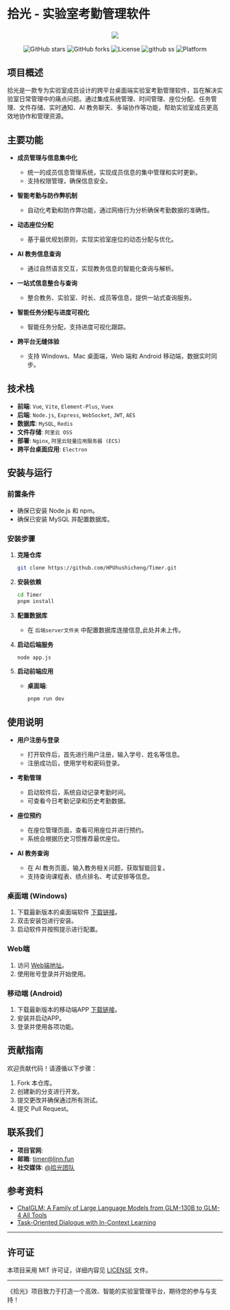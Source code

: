 
# 拾光 - 实验室考勤管理软件
<div align="center">
  <h3>
  <img src="https://readme-typing-svg.herokuapp.com/?lines= 拾光 - 实验室考勤管理软件！唯有热爱,可抵岁月漫长！&center=true&size=19"><br/>
</h3>


![GitHub stars](https://img.shields.io/github/stars/HPUhushicheng/Timer-Plus?color=fa6470&style=flat)
![GitHub forks](https://img.shields.io/github/forks/HPUhushicheng/Timer-Plus?style=flat)
![License](https://img.shields.io/badge/License-MIT-yellowgreen)
![github ss](https://img.shields.io/badge/拾光-实验室考勤-da282a)
![Platform](https://img.shields.io/badge/Platform-Windows%20%7C%20Mac%20%7C%20Web-blueviolet)

</div>

## 项目概述

拾光是一款专为实验室成员设计的跨平台桌面端实验室考勤管理软件，旨在解决实验室日常管理中的痛点问题。通过集成系统管理、时间管理、座位分配、任务管理、文件存储、实时通知、AI 教务聊天、多端协作等功能，帮助实验室成员更高效地协作和管理资源。

## 主要功能

- **成员管理与信息集中化**
  - 统一的成员信息管理系统，实现成员信息的集中管理和实时更新。
  - 支持权限管理，确保信息安全。

- **智能考勤与防作弊机制**
  - 自动化考勤和防作弊功能，通过网络行为分析确保考勤数据的准确性。

- **动态座位分配**
  - 基于最优规划原则，实现实验室座位的动态分配与优化。

- **AI 教务信息查询**
  - 通过自然语言交互，实现教务信息的智能化查询与解析。

- **一站式信息整合与查询**
  - 整合教务、实验室、时长、成员等信息，提供一站式查询服务。

- **智能任务分配与进度可视化**
  - 智能任务分配，支持进度可视化跟踪。

- **跨平台无缝体验**
  - 支持 Windows、Mac 桌面端，Web 端和 Android 移动端，数据实时同步。

## 技术栈

- **前端**: `Vue`, `Vite`, `Element-Plus`, `Vuex`
- **后端**: `Node.js`, `Express`, `WebSocket`, `JWT`, `AES`
- **数据库**: `MySQL`, `Redis`
- **文件存储**: `阿里云 OSS`
- **部署**: `Nginx`, `阿里云轻量应用服务器 (ECS)`
- **跨平台桌面应用**: `Electron`

## 安装与运行

### 前置条件

- 确保已安装 Node.js 和 npm。
- 确保已安装 MySQL 并配置数据库。

### 安装步骤

1. **克隆仓库**

   ```bash
   git clone https://github.com/HPUhushicheng/Timer.git
   ```

2. **安装依赖**

   ```bash
   cd Timer
   pnpm install
   ```

3. **配置数据库**

   - 在 `后端server文件夹` 中配置数据库连接信息,此处并未上传。

4. **启动后端服务**

   ```bash
   node app.js
   ```

5. **启动前端应用**

   - **桌面端**:

     ```bash
     pnpm run dev
     ```


## 使用说明

- **用户注册与登录**
  - 打开软件后，首先进行用户注册，输入学号、姓名等信息。
  - 注册成功后，使用学号和密码登录。

- **考勤管理**
  - 启动软件后，系统自动记录考勤时间。
  - 可查看今日考勤记录和历史考勤数据。

- **座位预约**
  - 在座位管理页面，查看可用座位并进行预约。
  - 系统会根据历史习惯推荐最优座位。

- **AI 教务查询**
  - 在 AI 教务页面，输入教务相关问题，获取智能回复。
  - 支持查询课程表、绩点排名、考试安排等信息。

### 桌面端 (Windows)

1. 下载最新版本的桌面端软件 [下载链接](#)。
2. 双击安装包进行安装。
3. 启动软件并按照提示进行配置。

### Web端

1. 访问 [Web端地址](#)。
2. 使用账号登录并开始使用。

### 移动端 (Android)

1. 下载最新版本的移动端APP [下载链接](#)。
2. 安装并启动APP。
3. 登录并使用各项功能。


## 贡献指南

欢迎贡献代码！请遵循以下步骤：

1. Fork 本仓库。
2. 创建新的分支进行开发。
3. 提交更改并确保通过所有测试。
4. 提交 Pull Request。

## 联系我们

- **项目官网**: [](http://blog.hpuedd.com)
- **邮箱**: timer@linn.fun
- **社交媒体**: [@拾光团队](http://blog.hpuedd.com)




## 参考资料

- [ChaIGLM: A Family of Large Language Models from GLM-130B to GLM-4 All Tools](https://arxiv.org/abs/2406.12793)
- [Task-Oriented Dialogue with In-Context Learning](https://arxiv.org/abs/2402.12234)

---
## 许可证

本项目采用 MIT 许可证，详细内容见 [LICENSE](LICENSE) 文件。

---
《拾光》项目致力于打造一个高效、智能的实验室管理平台，期待您的参与与支持！


